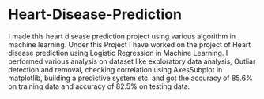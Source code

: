 # Heart-Disease-Prediction
I made this heart disease prediction project using various algorithm in machine learning.
Under this Project I have worked on the project of Heart disease prediction using Logistic Regression in
Machine Learning. I performed various analysis on dataset like exploratory data analysis, Outliar detection and removal, checking correlation using AxesSubplot  in matplotlib,
building a predictive system etc. and got the accuracy of 85.6% on training data and accuracy of 82.5% on 
testing data.
